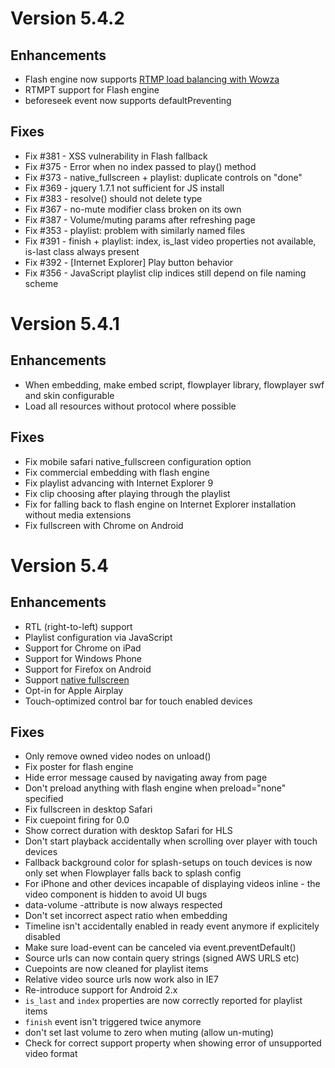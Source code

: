 Version 5.4.2
=============

Enhancements
------------

 * Flash engine now supports [RTMP load balancing with Wowza](http://www.wowza.com/forums/showthread.php?4637-Dynamic-Load-Balancing-solution)
 * RTMPT support for Flash engine
 * beforeseek event now supports defaultPreventing

Fixes
-----

 * Fix #381 - XSS vulnerability in Flash fallback
 * Fix #375 - Error when no index passed to play() method
 * Fix #373 - native_fullscreen + playlist: duplicate controls on "done"
 * Fix #369 - jquery 1.7.1 not sufficient for JS install
 * Fix #383 - resolve() should not delete type
 * Fix #367 - no-mute modifier class broken on its own
 * Fix #387 - Volume/muting params after refreshing page
 * Fix #353 - playlist: problem with similarly named files
 * Fix #391 - finish + playlist: index, is_last video properties not available, is-last class always present
 * Fix #392 - [Internet Explorer] Play button behavior
 * Fix #356 - JavaScript playlist clip indices still depend on file naming scheme


Version 5.4.1
=============

Enhancements
------------

 * When embedding, make embed script, flowplayer library, flowplayer swf and skin configurable
 * Load all resources without protocol where possible

Fixes
-----

 * Fix mobile safari native_fullscreen configuration option
 * Fix commercial embedding with flash engine
 * Fix playlist advancing with Internet Explorer 9
 * Fix clip choosing after playing through the playlist
 * Fix for falling back to flash engine on Internet Explorer installation without media extensions
 * Fix fullscreen with Chrome on Android

Version 5.4
===========

Enhancements
------------

 * RTL (right-to-left) support
 * Playlist configuration via JavaScript
 * Support for Chrome on iPad
 * Support for Windows Phone
 * Support for Firefox on Android
 * Support [native fullscreen](http://www.w3.org/TR/fullscreen/)
 * Opt-in for Apple Airplay
 * Touch-optimized control bar for touch enabled devices

Fixes
-----

 * Only remove owned video nodes on unload()
 * Fix poster for flash engine
 * Hide error message caused by navigating away from page
 * Don't preload anything with flash engine when preload="none" specified
 * Fix fullscreen in desktop Safari
 * Fix cuepoint firing for 0.0
 * Show correct duration with desktop Safari for HLS
 * Don't start playback accidentally when scrolling over player with touch devices
 * Fallback background color for splash-setups on touch devices is now only set when Flowplayer falls back to splash config
 * For iPhone and other devices incapable of displaying videos inline - the video component is hidden to avoid UI bugs
 * data-volume -attribute is now always respected
 * Don't set incorrect aspect ratio when embedding
 * Timeline isn't accidentally enabled in ready event anymore if explicitely disabled
 * Make sure load-event can be canceled via event.preventDefault()
 * Source urls can now contain query strings (signed AWS URLS etc)
 * Cuepoints are now cleaned for playlist items
 * Relative video source urls now work also in IE7
 * Re-introduce support for Android 2.x
 * `is_last` and `index` properties are now correctly reported for playlist items
 * `finish` event isn't triggered twice anymore
 * don't set last volume to zero when muting (allow un-muting)
 * Check for correct support property when showing error of unsupported video format
